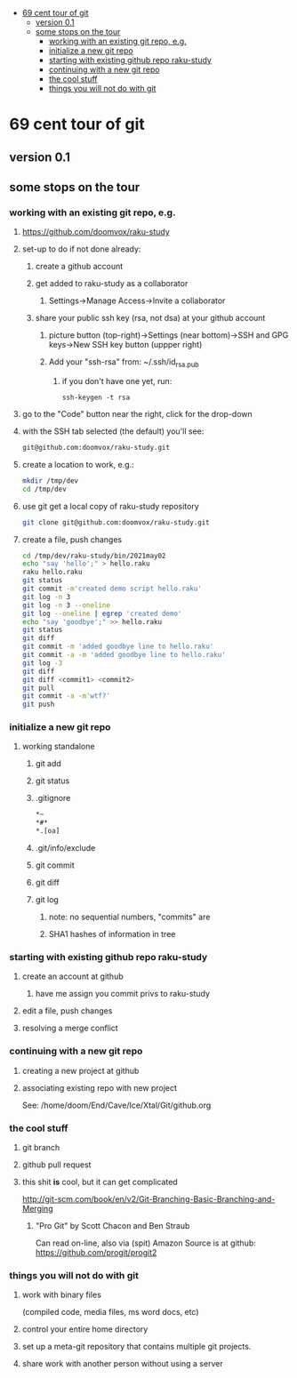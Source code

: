 - [69 cent tour of git](#orgb27159e)
  - [version 0.1](#orgc84ad9e)
  - [some stops on the tour](#org15cccc0)
    - [working with an existing git repo, e.g.](#org473c092)
    - [initialize a new git repo](#org1512932)
    - [starting with existing github repo raku-study](#org8dd9386)
    - [continuing with a new git repo](#org4545d56)
    - [the cool stuff](#orgb0106a6)
    - [things you will not do with git](#org62570f7)


<a id="orgb27159e"></a>

# 69 cent tour of git


<a id="orgc84ad9e"></a>

## version 0.1


<a id="org15cccc0"></a>

## some stops on the tour


<a id="org473c092"></a>

### working with an existing git repo, e.g.

1.  <https://github.com/doomvox/raku-study>

2.  set-up to do if not done already:

    1.  create a github account
    
    2.  get added to raku-study as a collaborator
    
        1.  Settings->Manage Access->Invite a collaborator
    
    3.  share your public ssh key (rsa, not dsa) at your github account
    
        1.  picture button (top-right)->Settings (near bottom)->SSH and GPG keys->New SSH key button (uppper right)
        
        2.  Add your "ssh-rsa" from: ~/.ssh/id<sub>rsa.pub</sub>
        
            1.  if you don't have one yet, run:
            
                ```perl6
                ssh-keygen -t rsa
                ```

3.  go to the "Code" button near the right, click for the drop-down

4.  with the SSH tab selected (the default) you'll see:

    ```sh
    git@github.com:doomvox/raku-study.git
    ```

5.  create a location to work, e.g.:

    ```sh
    mkdir /tmp/dev
    cd /tmp/dev
    ```

6.  use git get a local copy of raku-study repository

    ```sh
    git clone git@github.com:doomvox/raku-study.git
    ```

7.  create a file, push changes

    ```sh
    cd /tmp/dev/raku-study/bin/2021may02
    echo "say 'hello';" > hello.raku
    raku hello.raku
    git status
    git commit -m'created demo script hello.raku'
    git log -n 3
    git log -n 3 --oneline
    git log --oneline | egrep 'created demo'
    echo "say 'goodbye';" >> hello.raku
    git status
    git diff
    git commit -m 'added goodbye line to hello.raku'
    git commit -a -m 'added goodbye line to hello.raku'
    git log -3
    git diff
    git diff <commit1> <commit2>
    git pull
    git commit -a -m'wtf?'
    git push
    ```


<a id="org1512932"></a>

### initialize a new git repo

1.  working standalone

    1.  git add
    
    2.  git status
    
    3.  .gitignore
    
        ```sh
        *~   
        *#* 
        *.[oa]
        ```
    
    4.  .git/info/exclude
    
    5.  git commit
    
    6.  git diff
    
    7.  git log
    
        1.  note: no sequential numbers, "commits" are
        
        2.  SHA1 hashes of information in tree


<a id="org8dd9386"></a>

### starting with existing github repo raku-study

1.  create an account at github

    1.  have me assign you commit privs to raku-study

2.  edit a file, push changes

3.  resolving a merge conflict


<a id="org4545d56"></a>

### continuing with a new git repo

1.  creating a new project at github

2.  associating existing repo with new project

    See: /home/doom/End/Cave/Ice/Xtal/Git/github.org


<a id="orgb0106a6"></a>

### the cool stuff

1.  git branch

2.  github pull request

3.  this shit **is** cool, but it can get complicated

    <http://git-scm.com/book/en/v2/Git-Branching-Basic-Branching-and-Merging>
    
    1.  "Pro Git" by Scott Chacon and  Ben Straub
    
        Can read on-line, also via (spit) Amazon Source is at github: <https://github.com/progit/progit2>


<a id="org62570f7"></a>

### things you will not do with git

1.  work with binary files

    (compiled code, media files, ms word docs, etc)

2.  control your entire home directory

3.  set up a meta-git repository that contains multiple git projects.

4.  share work with another person without using a server
